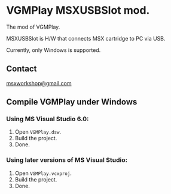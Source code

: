 # VGMPlay MSXUSBSlot mod.

The mod of VGMPlay.

MSXUSBSlot is H/W that connects MSX cartridge to PC via USB.

Currently, only Windows is supported.


## Contact

msxworkshop@gmail.com

## Compile VGMPlay under Windows

### Using MS Visual Studio 6.0:

1. Open `VGMPlay.dsw`.
2. Build the project.
3. Done.

### Using later versions of MS Visual Studio:

1. Open `VGMPlay.vcxproj`.
2. Build the project.
3. Done.
